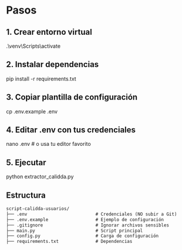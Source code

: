 # Pasos

## 1. Crear entorno virtual

.\venv\Scripts\activate

## 2. Instalar dependencias

pip install -r requirements.txt

## 3. Copiar plantilla de configuración

cp .env.example .env

## 4. Editar .env con tus credenciales

nano .env  # o usa tu editor favorito

## 5. Ejecutar

python extractor_calidda.py

## Estructura

```md
script-calidda-usuarios/
├── .env                          # Credenciales (NO subir a Git)
├── .env.example                  # Ejemplo de configuración
├── .gitignore                    # Ignorar archivos sensibles
├── main.py                       # Script principal
├── config.py                     # Carga de configuración
├── requirements.txt              # Dependencias
```
